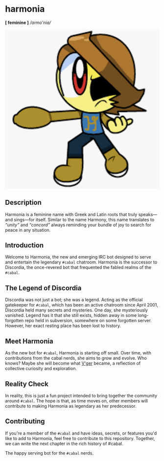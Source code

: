 # harmonia 

**[ feminine ]** */aɾmo'nia/*


![Harmonia](assets/harmonia.png "Harmonia")

## Description

Harmonia is a feminine name with Greek and Latin roots that truly speaks—and
sings—for itself. Similar to the name Harmony, this name translates to
*“unity”* and *“concord”* always reminding your bundle of joy to search for
peace in any situation.

## Introduction

Welcome to Harmonia, the new and emerging IRC bot designed to serve and
entertain the legendary `#cabal` chatroom. Harmonia is the successor to
Discordia, the once-revered bot that frequented the fabled realms of the
`#cabal`.

## The Legend of Discordia

Discordia was not just a bot; she was a legend. Acting as the official
gatekeeper for `#cabal`, which has been an active chatroom since April 2001,
Discordia held many secrets and mysteries. One day, she mysteriously vanished.
Legend has it that she still exists, hidden away in some long-forgotten repo
held in subversion, somewhere on some forgotten server. However, her exact
resting place has been lost to history.

## Meet Harmonia

As the new bot for `#cabal`, Harmonia is starting off small. Over time, with
contributions from the cabal nerds, she aims to grow and evolve. Who knows?
Maybe she will become what
[V'ger](https://memory-alpha.fandom.com/wiki/V%27ger) became, a reflection of
collective curiosity and exploration.

## Reality Check

In reality, this is just a fun project intended to bring together the community
around `#cabal`. The hope is that, as time moves on, other members will
contribute to making Harmonia as legendary as her predecessor.

## Contributing

If you're a member of the `#cabal` and have ideas, secrets, or features you'd
like to add to Harmonia, feel free to contribute to this repository. Together,
we can write the next chapter in the rich history of #cabal.

The happy serving bot for the `#cabal` nerds.
